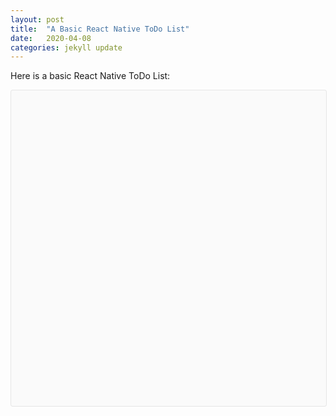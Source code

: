 ```yaml
---
layout: post
title:  "A Basic React Native ToDo List"
date:   2020-04-08 
categories: jekyll update
---
```


Here is a basic React Native ToDo List:

<div data-snack-id="@andyderek/f4e891" data-snack-platform="web" data-snack-preview="true" data-snack-theme="light" style="overflow:hidden;background:#fafafa;border:1px solid rgba(0,0,0,.08);border-radius:4px;height:505px;width:100%"></div><script async src="https://snack.expo.io/embed.js"></script>
